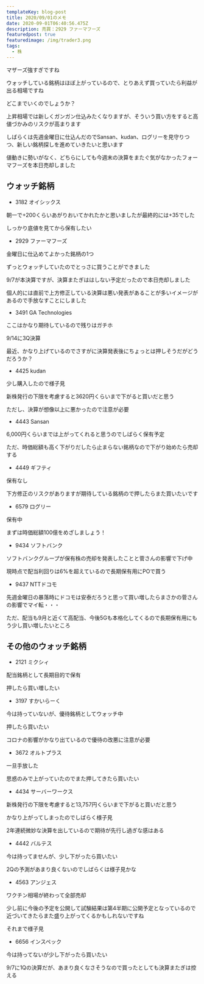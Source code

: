 ```yaml
---
templateKey: blog-post
title: 2020/09/01のメモ
date: 2020-09-01T06:40:56.475Z
description: 売買：2929 ファーマフーズ
featuredpost: true
featuredimage: /img/trader3.png
tags:
  - 株
---
```

マザーズ強すぎですね

ウォッチしている銘柄はほぼ上がっているので、とりあえず買っていたら利益が出る相場ですね

どこまでいくのでしょうか？

上昇相場では新しくガンガン仕込みたくなりますが、そういう買い方をすると高値づかみのリスクが高まります

しばらくは先週金曜日に仕込んだのでSansan、kudan、ログリーを見守りつつ、新しい銘柄探しを進めていきたいと思います

値動きに勢いがなく、どちらにしても今週末の決算をまたぐ気がなかったフォーマフーズを本日売却しました

## ウォッチ銘柄

* 3182 オイシックス

朝一で+200くらいあがりおいてかれたかと思いましたが最終的には+35でした

しっかり底値を見てから保有したい

* 2929 ファーマフーズ

金曜日に仕込めてよかった銘柄の1つ

ずっとウォッチしていたのでとっさに買うことができました

9/7が本決算ですが、決算またぎははしない予定だったので本日売却しました

個人的には直前で上方修正している決算は悪い発表があることが多いイメージがあるので手放なすことにしました

* 3491 GA Technologies

ここはかなり期待しているので残りはガチホ

9/14に3Q決算

最近、かなり上げているのでさすがに決算発表後にちょっとは押しそうだがどうだろうか？

* 4425 kudan

少し購入したので様子見

新株発行の下限を考慮すると3620円くらいまで下がると買いだと思う

ただし、決算が想像以上に悪かったので注意が必要

* 4443 Sansan

6,000円くらいまでは上がってくれると思うのでしばらく保有予定

ただ、時価総額も高く下がりだしたら止まらない銘柄なので下がり始めたら売却する

* 4449 ギフティ

保有なし

下方修正のリスクがありますが期待している銘柄ので押したらまた買いたいです

* 6579 ログリー

保有中

まずは時価総額100億をめざしましょう！

* 9434 ソフトバンク

ソフトバンクグループが保有株の売却を発表したことと菅さんの影響で下げ中

現時点で配当利回りは6%を超えているので長期保有用にPOで買う

* 9437 NTTドコモ

先週金曜日の暴落時にドコモは安泰だろうと思って買い増したらまさかの菅さんの影響でマイ転・・・

ただ、配当も9月と近くて高配当、今後5Gも本格化してくるので長期保有用にもう少し買い増したいところ

## その他のウォッチ銘柄

* 2121 ミクシィ

配当銘柄として長期目的で保有

押したら買い増したい

* 3197 すかいらーく

今は持っていないが、優待銘柄としてウォッチ中

押したら買いたい

コロナの影響がかなり出ているので優待の改悪に注意が必要

* 3672 オルトプラス

一旦手放した

思惑のみで上がっていたのでまた押してきたら買いたい

* 4434 サーバーワークス

新株発行の下限を考慮すると13,757円くらいまで下がると買いだと思う

かなり上がってしまったのでしばらく様子見

2年連続微妙な決算を出しているので期待が先行し過ぎな感はある

* 4442 バルテス

今は持ってませんが、少し下がったら買いたい

2Qの予測があまり良くないのでしばらくは様子見かな

* 4563 アンジェス

ワクチン相場が終わって全部売却

少し前に今後の予定を公開して試験結果は第4半期に公開予定となっているので近づいてきたらまた盛り上がってくるかもしれないですね

それまで様子見

* 6656 インスペック

今は持ってないが少し下がったら買いたい

9/7に1Qの決算だが、あまり良くなさそうなので買ったとしても決算またぎは控える